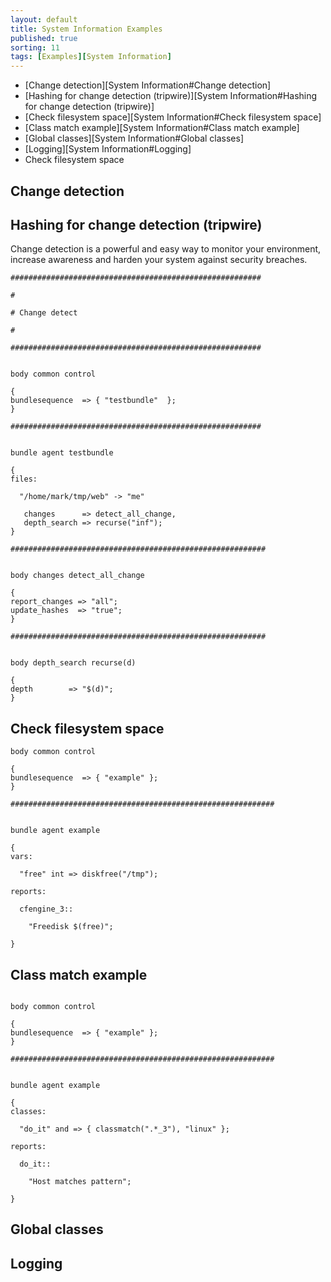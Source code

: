 ```yaml
---
layout: default
title: System Information Examples
published: true
sorting: 11
tags: [Examples][System Information]
---
```


* [Change detection][System Information#Change detection]
* [Hashing for change detection (tripwire)][System Information#Hashing for change detection (tripwire)]
* [Check filesystem space][System Information#Check filesystem space]
* [Class match example][System Information#Class match example]
* [Global classes][System Information#Global classes]
* [Logging][System Information#Logging]
* Check filesystem space

## Change detection ##
## Hashing for change detection (tripwire) ##

Change detection is a powerful and easy way to monitor your environment, increase awareness and harden your system against security breaches.

```cf3
########################################################

#

# Change detect

#

########################################################


body common control

{
bundlesequence  => { "testbundle"  };
}

########################################################


bundle agent testbundle

{
files:

  "/home/mark/tmp/web" -> "me"

   changes      => detect_all_change,
   depth_search => recurse("inf");
}

#########################################################


body changes detect_all_change

{
report_changes => "all";  
update_hashes  => "true";
}

#########################################################


body depth_search recurse(d)

{
depth        => "$(d)";
}
```

## Check filesystem space ##

```cf3
body common control

{
bundlesequence  => { "example" };
}

###########################################################


bundle agent example

{     
vars:

  "free" int => diskfree("/tmp"); 

reports:

  cfengine_3::

    "Freedisk $(free)";

}
```

## Class match example

```cf3

body common control

{
bundlesequence  => { "example" };
}

###########################################################


bundle agent example

{     
classes:

  "do_it" and => { classmatch(".*_3"), "linux" }; 

reports:

  do_it::

    "Host matches pattern";

}
```

## Global classes ##
## Logging ##
